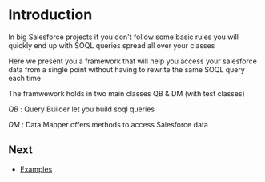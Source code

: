 # Introduction

In big Salesforce projects if you don't follow some basic rules you will quickly end up with SOQL queries spread all over your classes

Here we present you a framework that will help you access your salesforce data from a single point without having to rewrite the same SOQL query each time

The framwework holds in two main classes QB & DM (with test classes)

*QB* : Query Builder let you build soql queries 

*DM* : Data Mapper offers methods to access Salesforce data

## Next

* [Examples](EXAMPLES.md) 
